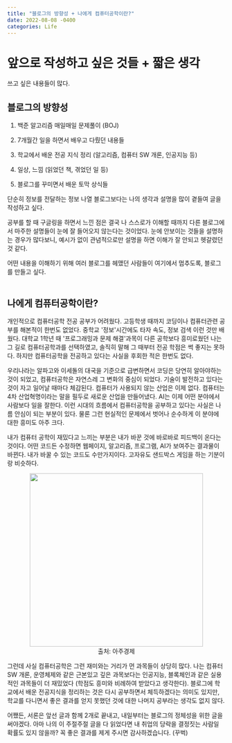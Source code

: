 ```yaml
---
title: "블로그의 방향성 + 나에게 컴퓨터공학이란?"
date: 2022-08-08 -0400
categories: Life
---
```


# 앞으로 작성하고 싶은 것들 + 짧은 생각

쓰고 싶은 내용들이 많다.<br/>

## 블로그의 방향성

1. 백준 알고리즘 매일매일 문제풀이 (BOJ)
   
2. 7개월간 일을 하면서 배우고 다뤘던 내용들

3. 학교에서 배운 전공 지식 정리 (알고리즘, 컴퓨터 SW 개론, 인공지능 등)
   
4. 일상, 느낌 (읽었던 책, 겪었던 일 등)
   
5. 블로그를 꾸미면서 배운 토막 상식들

단순히 정보를 전달하는 정보 나열 블로그보다는 나의 생각과 설명을 많이 곁들여 글을 작성하고 싶다.

공부를 할 때 구글링을 하면서 느낀 점은 결국 나 스스로가 이해할 때까지 다른 블로그에서 마주한 설명들이 눈에 잘 들어오지 않는다는 것이었다. 눈에 안보이는 것들을 설명하는 경우가 많다보니, 예시가 없이 관념적으로만 설명을 하면 이해가 잘 안되고 헷갈렸던 것 같다.

어떤 내용을 이해하기 위해 여러 블로그를 헤맸던 사람들이 여기에서 멈추도록, 블로그를 만들고 싶다.<br/><br/>

## 나에게 컴퓨터공학이란?

개인적으로 컴퓨터공학 전공 공부가 어려웠다. 고등학생 때까지 코딩이나 컴퓨터관련 공부를 해본적이 한번도 없었다. 중학교 '정보'시간에도 타자 속도, 정보 검색 이런 것만 배웠다. 대학교 1학년 때 '프로그래밍과 문제 해결'과목이 다른 공학보다 흥미로웠던 나는 그 길로 컴퓨터공학과를 선택하였고, 솔직히 말해 그 때부터 전공 학점은 썩 좋지는 못하다. 하지만 컴퓨터공학을 전공하고 있다는 사실을 후회한 적은 한번도 없다.

우리나라는 알파고와 이세돌의 대국을 기준으로 급변하면서 코딩은 당연히 알아야하는 것이 되었고, 컴퓨터공학은 자연스레 그 변화의 중심이 되었다. 기술이 발전하고 있다는 것이 자고 일어날 때마다 체감된다. 컴퓨터가 사용되지 않는 산업은 이제 없다. 컴퓨터는 4차 산업혁명이라는 말을 필두로 새로운 산업을 만들어냈다. AI는 이제 어떤 분야에서 사람보다 일을 잘한다. 이런 시대의 흐름에서 컴퓨터공학을 공부하고 있다는 사실은 나름 안심이 되는 부분이 있다. 물론 그런 현실적인 문제에서 벗어나 순수하게 이 분야에 대한 흥미도 아주 크다.

내가 컴퓨터 공학이 재밌다고 느끼는 부분은 내가 바꾼 것에 바로바로 피드백이 온다는 것이다. 어떤 코드든 수정하면 웹페이지, 알고리즘, 프로그램, AI가 보여주는 결과물이 바뀐다. 내가 바꿀 수 있는 코드도 수만가지이다. 고자유도 샌드박스 게임을 하는 기분이랑 비슷하다.

<center><img src="https://image.ajunews.com/content/image/2021/12/06/20211206062147471223.png" width="400px"><br/>출처: 아주경제</center>

그런데 사실 컴퓨터공학은 그런 재미와는 거리가 먼 과목들이 상당히 많다. 나는 컴퓨터 SW 개론, 운영체제와 같은 근본있고 깊은 과목보다는 인공지능, 블록체인과 같은 실용적인 과목들이 더 재밌었다 (학점도 흥미와 비례하여 받았다고 생각한다). 블로그에 학교에서 배운 전공지식을 정리하는 것은 다시 공부하면서 체득하겠다는 의미도 있지만, 학교를 다니면서 좋은 결과를 얻지 못했던 것에 대한 나머지 공부라는 생각도 없지 않다.

어쨌든, 서론은 앞선 글과 함께 2개로 끝내고, 내일부터는 블로그의 정체성을 위한 글을 써야겠다. 아마 나의 이 주절주절 글을 다 읽었다면 내 취업의 당락을 결정짓는 사람일 확률도 있지 않을까? 꼭 좋은 결과를 제게 주시면 감사하겠습니다. (꾸벅)